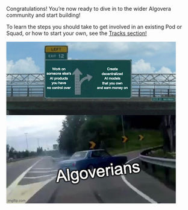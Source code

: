 Congratulations! You’re now ready to dive in to the wider Algovera community and start building!

To learn the steps you should take to get involved in an existing Pod or Squad, or how to start your own, see the [Tracks section!](https://docs.algovera.ai/docs/tracks/introduction/)

![](./assets/car_turn_algovera.png)